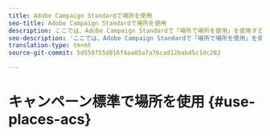 ```yaml
---
title: Adobe Campaign Standardで場所を使用
seo-title: Adobe Campaign Standardで場所を使用
description: ここでは、Adobe Campaign Standardで「場所で場所を使用」を使用する方法について説明します。
seo-description: 'ここでは、Adobe Campaign Standardで「場所で場所を使用」を使用する方法について説明します。 '
translation-type: tm+mt
source-git-commit: 5d558755d816f4aa05a7a76cad12bab45c1dc282

---
```



# キャンペーン標準で場所を使用 {#use-places-acs}
